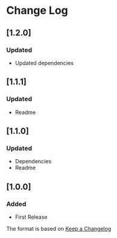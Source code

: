 # Change Log

## [1.2.0]
### Updated
- Updated dependencies

## [1.1.1]
### Updated
- Readme

## [1.1.0]
### Updated
- Dependencies
- Readme

## [1.0.0]
### Added
- First Release

The format is based on [Keep a Changelog](http://keepachangelog.com/)
